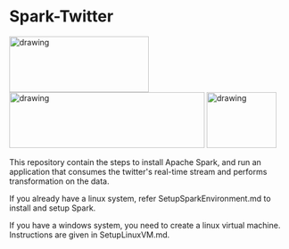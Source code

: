# Spark-Twitter

<a href="http://spark.apache.org/"><img src="http://spark.apache.org/images/spark-logo-trademark.png" alt="drawing" height="100" width="250"/></a> <a href="https://www.python.org/"><img src="https://www.python.org/static/img/python-logo.png" alt="drawing" height="100" width="350"/></a> <a href="https://apps.twitter.com/"><img src="https://static01.nyt.com/images/2014/08/10/magazine/10wmt/10wmt-superJumbo-v4.jpg" alt="drawing" height="100" width="125"/></a>

This repository contain the steps to install Apache Spark, and run an application that consumes the twitter's real-time stream and performs transformation on the data.

If you already have a linux system, refer SetupSparkEnvironment.md to install and setup Spark.

If you have a windows system, you need to create a linux virtual machine. Instructions are given in SetupLinuxVM.md.
